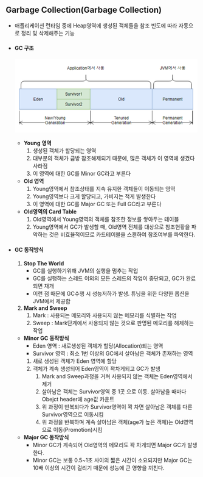 ## Garbage Collection(Garbage Collection)

- 애플리케이션 런타임 중에 Heap영역에 생성된 객체들을 참조 빈도에 따라 자동으로 정리 및 삭제해주는 기능
- #### GC  구조

  ![img.png](../assets/gc_area.png)  

    - **Young 영역**
        1. 생성된 객체가 할당되는 영역
        2. 대부분의 객체가 금방 참조해제되기 때문에, 많은 객체가 이 영역에 생겼다 사라짐
        3. 이 영역에 대한 GC를 Minor GC라고 부른다
    - **Old 영역**
        1. Young영역에서 참조상태를 지속 유지한 객체들이 이동되는 영역
        2. Young영역보다 크게 할당되고, 가비지는 적게 발생한다
        3. 이 영역에 대한 GC를 Major GC 또는 Full GC라고 부른다
    - **Old영역의 Card Table**
        1. Old영역에서 Young영역의 객체를 참조한 정보를 쌓아두는 테이블
        2. Young영역에서 GC가 발생할 때, Old영역 전체를 대상으로 참조현황을 파악하는 것은 비효율적이므로 카드테이블을 스캔하여 참조여부를 파악한다.
- #### GC 동작방식
    1. **Stop The World**
        - GC를 실행하기위해 JVM의 실행을 멈추는 작업
        - GC를 실행하는 스레드 이외의 모든 스레드의 작업이 중단되고, GC가 완료되면 재개
        - 이런 점 때문에 GC수행 시 성능저하가 발생. 튜닝을 위한 다양한 옵션을 JVM에서 제공함
    2. **Mark and Sweep**
        1. Mark : 사용되는 메모리와 사용되지 않는 메모리를 식별하는 작업
        2. Sweep : Mark단계에서 사용되지 않는 것으로 판명된 메모리를 해제하는 작업
    - **Minor GC 동작방식**
        - Eden 영역 : 새로생성된 객체가 할당(Allocation)되는 영역
        - Survivor 영역 : 최소 1번 이상의 GC에서 살아남은 객체가 존재하는 영역
        1. 새로 생성된 객체가 Eden 영역에 할당
        2. 객체가 계속 생성되어 Eden영역이 꽉차게되고 GC가 발생
            1. Mark and Sweep과정을 거쳐 사용되지 않는 객체는 Eden영역에서 제거
            2. 살아남은 객체는 Survivor영역 중 1곳 으로 이동. 살아남을 때마다 Obejct header에 age값 카운트
            3. 위 과정이 반복되다가 Survivor영역이 꽉 차면 살아남은 객체를 다른 Survivor영역으로 이동시킴
            4. 위 과정을 반복하며 계속 살아남은 객체(age가 높은 객체)는 Old영역으로 이동(Promotion)시킴
    - **Major GC 동작방식**
        - Minor GC가 계속되어 Old영역의 메모리도 꽉 차게되면 Major GC가 발생한다.
        - Minor GC는 보통 0.5~1초 사이의 짧은 시간이 소요되지만 Major GC는 10배 이상의 시간이 걸리기 때문에 성능에 큰 영향을 끼친다.